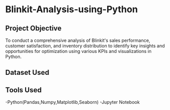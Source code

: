 # Blinkit-Analysis-using-Python

## Project Objective
To conduct a comprehensive analysis of Blinkit's sales performance, customer satisfaction, and inventory distribution to identify key insights and opportunities for optimization using various KPIs and visualizations in Python.

## Dataset Used

## Tools Used
-Python(Pandas,Numpy,Matplotlib,Seaborn)
-Jupyter Notebook
